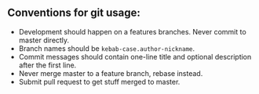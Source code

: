 Conventions for git usage:
--------------------------
- Development should happen on a features branches. Never commit to master directly.
- Branch names should be `kebab-case.author-nickname`.
- Commit messages should contain one-line title and optional description after the first line.
- Never merge master to a feature branch, rebase instead.
- Submit pull request to get stuff merged to master.
